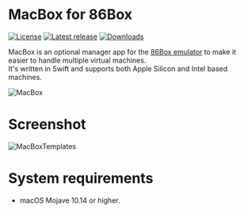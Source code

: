 # MacBox for 86Box

[![License](https://img.shields.io/github/license/Moonif/MacBox)](COPYING) [![Latest release](https://img.shields.io/github/release/Moonif/MacBox.svg)](https://github.com/Moonif/MacBox/releases) [![Downloads](https://img.shields.io/github/downloads/Moonif/MacBox/total.svg)](https://github.com/Moonif/MacBox/releases)

MacBox is an optional manager app for the [86Box emulator](https://github.com/86Box/86Box) to make it easier to handle multiple virtual machines.
<br/>It's written in Swift and supports both Apple Silicon and Intel based machines.

![MacBox](https://github.com/Moonif/MacBox/raw/main/Screenshots/MacBox.png)

# Screenshot
![MacBoxTemplates](https://github.com/Moonif/MacBox/raw/main/Screenshots/MacBox_CompaqPortable.png)

# System requirements
* macOS Mojave 10.14 or higher.
